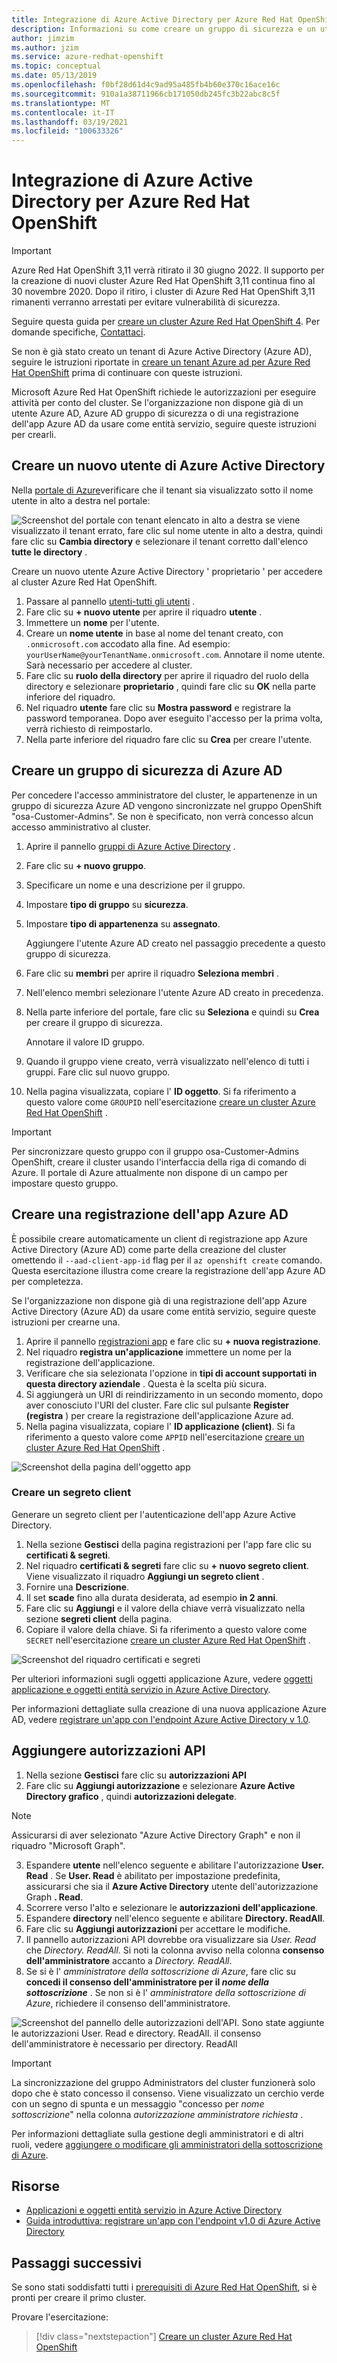 ```yaml
---
title: Integrazione di Azure Active Directory per Azure Red Hat OpenShift
description: Informazioni su come creare un gruppo di sicurezza e un utente Azure AD per il test delle app nel cluster Microsoft Azure Red Hat OpenShift.
author: jimzim
ms.author: jzim
ms.service: azure-redhat-openshift
ms.topic: conceptual
ms.date: 05/13/2019
ms.openlocfilehash: f0bf28d61d4c9ad95a485fb4b60e370c16ace16c
ms.sourcegitcommit: 910a1a38711966cb171050db245fc3b22abc8c5f
ms.translationtype: MT
ms.contentlocale: it-IT
ms.lasthandoff: 03/19/2021
ms.locfileid: "100633326"
---
```

# <a name="azure-active-directory-integration-for-azure-red-hat-openshift"></a>Integrazione di Azure Active Directory per Azure Red Hat OpenShift

> [!IMPORTANT]
> Azure Red Hat OpenShift 3,11 verrà ritirato il 30 giugno 2022. Il supporto per la creazione di nuovi cluster Azure Red Hat OpenShift 3,11 continua fino al 30 novembre 2020. Dopo il ritiro, i cluster di Azure Red Hat OpenShift 3,11 rimanenti verranno arrestati per evitare vulnerabilità di sicurezza.
> 
> Seguire questa guida per [creare un cluster Azure Red Hat OpenShift 4](tutorial-create-cluster.md).
> Per domande specifiche, [Contattaci](mailto:arofeedback@microsoft.com).

Se non è già stato creato un tenant di Azure Active Directory (Azure AD), seguire le istruzioni riportate in [creare un tenant Azure ad per Azure Red Hat OpenShift](howto-create-tenant.md) prima di continuare con queste istruzioni.

Microsoft Azure Red Hat OpenShift richiede le autorizzazioni per eseguire attività per conto del cluster. Se l'organizzazione non dispone già di un utente Azure AD, Azure AD gruppo di sicurezza o di una registrazione dell'app Azure AD da usare come entità servizio, seguire queste istruzioni per crearli.

## <a name="create-a-new-azure-active-directory-user"></a>Creare un nuovo utente di Azure Active Directory

Nella [portale di Azure](https://portal.azure.com)verificare che il tenant sia visualizzato sotto il nome utente in alto a destra nel portale:

![Screenshot del portale con tenant elencato in alto a destra ](./media/howto-create-tenant/tenant-callout.png) se viene visualizzato il tenant errato, fare clic sul nome utente in alto a destra, quindi fare clic su **Cambia directory** e selezionare il tenant corretto dall'elenco **tutte le directory** .

Creare un nuovo utente Azure Active Directory ' proprietario ' per accedere al cluster Azure Red Hat OpenShift.

1. Passare al pannello [utenti-tutti gli utenti](https://portal.azure.com/#blade/Microsoft_AAD_IAM/UsersManagementMenuBlade/AllUsers) .
2. Fare clic su **+ nuovo utente** per aprire il riquadro **utente** .
3. Immettere un **nome** per l'utente.
4. Creare un **nome utente** in base al nome del tenant creato, con  `.onmicrosoft.com` accodato alla fine. Ad esempio: `yourUserName@yourTenantName.onmicrosoft.com`. Annotare il nome utente. Sarà necessario per accedere al cluster.
5. Fare clic su **ruolo della directory** per aprire il riquadro del ruolo della directory e selezionare **proprietario** , quindi fare clic su **OK** nella parte inferiore del riquadro.
6. Nel riquadro **utente** fare clic su **Mostra password** e registrare la password temporanea. Dopo aver eseguito l'accesso per la prima volta, verrà richiesto di reimpostarlo.
7. Nella parte inferiore del riquadro fare clic su **Crea** per creare l'utente.

## <a name="create-an-azure-ad-security-group"></a>Creare un gruppo di sicurezza di Azure AD

Per concedere l'accesso amministratore del cluster, le appartenenze in un gruppo di sicurezza Azure AD vengono sincronizzate nel gruppo OpenShift "osa-Customer-Admins". Se non è specificato, non verrà concesso alcun accesso amministrativo al cluster.

1. Aprire il pannello [gruppi di Azure Active Directory](https://portal.azure.com/#blade/Microsoft_AAD_IAM/GroupsManagementMenuBlade/AllGroups) .
2. Fare clic su **+ nuovo gruppo**.
3. Specificare un nome e una descrizione per il gruppo.
4. Impostare **tipo di gruppo** su **sicurezza**.
5. Impostare **tipo di appartenenza** su **assegnato**.

    Aggiungere l'utente Azure AD creato nel passaggio precedente a questo gruppo di sicurezza.

6. Fare clic su **membri** per aprire il riquadro **Seleziona membri** .
7. Nell'elenco membri selezionare l'utente Azure AD creato in precedenza.
8. Nella parte inferiore del portale, fare clic su **Seleziona** e quindi su **Crea** per creare il gruppo di sicurezza.

    Annotare il valore ID gruppo.

9. Quando il gruppo viene creato, verrà visualizzato nell'elenco di tutti i gruppi. Fare clic sul nuovo gruppo.
10. Nella pagina visualizzata, copiare l' **ID oggetto**. Si fa riferimento a questo valore come `GROUPID` nell'esercitazione [creare un cluster Azure Red Hat OpenShift](tutorial-create-cluster.md) .

> [!IMPORTANT]
> Per sincronizzare questo gruppo con il gruppo osa-Customer-Admins OpenShift, creare il cluster usando l'interfaccia della riga di comando di Azure. Il portale di Azure attualmente non dispone di un campo per impostare questo gruppo.

## <a name="create-an-azure-ad-app-registration"></a>Creare una registrazione dell'app Azure AD

È possibile creare automaticamente un client di registrazione app Azure Active Directory (Azure AD) come parte della creazione del cluster omettendo il `--aad-client-app-id` flag per il `az openshift create` comando. Questa esercitazione illustra come creare la registrazione dell'app Azure AD per completezza.

Se l'organizzazione non dispone già di una registrazione dell'app Azure Active Directory (Azure AD) da usare come entità servizio, seguire queste istruzioni per crearne una.

1. Aprire il pannello [registrazioni app](https://portal.azure.com/#blade/Microsoft_AAD_IAM/ActiveDirectoryMenuBlade/RegisteredAppsPreview) e fare clic su **+ nuova registrazione**.
2. Nel riquadro **registra un'applicazione** immettere un nome per la registrazione dell'applicazione.
3. Verificare che sia selezionata l'opzione in **tipi di account supportati** **in questa directory aziendale** . Questa è la scelta più sicura.
4. Si aggiungerà un URI di reindirizzamento in un secondo momento, dopo aver conosciuto l'URI del cluster. Fare clic sul pulsante **Register (registra** ) per creare la registrazione dell'applicazione Azure ad.
5. Nella pagina visualizzata, copiare l' **ID applicazione (client)**. Si fa riferimento a questo valore come `APPID` nell'esercitazione [creare un cluster Azure Red Hat OpenShift](tutorial-create-cluster.md) .

![Screenshot della pagina dell'oggetto app](./media/howto-create-tenant/get-app-id.png)

### <a name="create-a-client-secret"></a>Creare un segreto client

Generare un segreto client per l'autenticazione dell'app Azure Active Directory.

1. Nella sezione **Gestisci** della pagina registrazioni per l'app fare clic su **certificati & segreti**.
2. Nel riquadro **certificati & segreti** fare clic su **+ nuovo segreto client**.  Viene visualizzato il riquadro **Aggiungi un segreto client** .
3. Fornire una **Descrizione**.
4. Il set **scade** fino alla durata desiderata, ad esempio **in 2 anni**.
5. Fare clic su **Aggiungi** e il valore della chiave verrà visualizzato nella sezione **segreti client** della pagina.
6. Copiare il valore della chiave. Si fa riferimento a questo valore come `SECRET` nell'esercitazione [creare un cluster Azure Red Hat OpenShift](tutorial-create-cluster.md) .

![Screenshot del riquadro certificati e segreti](./media/howto-create-tenant/create-key.png)

Per ulteriori informazioni sugli oggetti applicazione Azure, vedere [oggetti applicazione e oggetti entità servizio in Azure Active Directory](../active-directory/develop/app-objects-and-service-principals.md).

Per informazioni dettagliate sulla creazione di una nuova applicazione Azure AD, vedere [registrare un'app con l'endpoint Azure Active Directory v 1.0](../active-directory/develop/quickstart-register-app.md).

## <a name="add-api-permissions"></a>Aggiungere autorizzazioni API

[//]: # (Non modificare in Microsoft Graph. Non funziona con Microsoft Graph.)
1. Nella sezione **Gestisci** fare clic su **autorizzazioni API**
2. Fare clic su **Aggiungi autorizzazione** e selezionare **Azure Active Directory grafico** , quindi **autorizzazioni delegate**.
> [!NOTE]
> Assicurarsi di aver selezionato "Azure Active Directory Graph" e non il riquadro "Microsoft Graph".

3. Espandere **utente** nell'elenco seguente e abilitare l'autorizzazione **User. Read** . Se **User. Read** è abilitato per impostazione predefinita, assicurarsi che sia il **Azure Active Directory** utente dell'autorizzazione Graph **. Read**.
4. Scorrere verso l'alto e selezionare le **autorizzazioni dell'applicazione**.
5. Espandere **directory** nell'elenco seguente e abilitare **Directory. ReadAll**.
6. Fare clic su **Aggiungi autorizzazioni** per accettare le modifiche.
7. Il pannello autorizzazioni API dovrebbe ora visualizzare sia *User. Read* che *Directory. ReadAll*. Si noti la colonna avviso nella colonna **consenso dell'amministratore** accanto a *Directory. ReadAll*.
8. Se si è l' *amministratore della sottoscrizione di Azure*, fare clic su **concedi il consenso dell'amministratore per il *nome della sottoscrizione*** . Se non si è l' *amministratore della sottoscrizione di Azure*, richiedere il consenso dell'amministratore.

![Screenshot del pannello delle autorizzazioni dell'API. Sono state aggiunte le autorizzazioni User. Read e directory. ReadAll. il consenso dell'amministratore è necessario per directory. ReadAll](./media/howto-aad-app-configuration/permissions-required.png)

> [!IMPORTANT]
> La sincronizzazione del gruppo Administrators del cluster funzionerà solo dopo che è stato concesso il consenso. Viene visualizzato un cerchio verde con un segno di spunta e un messaggio "concesso per *nome sottoscrizione*" nella colonna *autorizzazione amministratore richiesta* .

Per informazioni dettagliate sulla gestione degli amministratori e di altri ruoli, vedere [aggiungere o modificare gli amministratori della sottoscrizione di Azure](../cost-management-billing/manage/add-change-subscription-administrator.md).

## <a name="resources"></a>Risorse

* [Applicazioni e oggetti entità servizio in Azure Active Directory](../active-directory/develop/app-objects-and-service-principals.md)
* [Guida introduttiva: registrare un'app con l'endpoint v1.0 di Azure Active Directory](../active-directory/develop/quickstart-register-app.md)

## <a name="next-steps"></a>Passaggi successivi

Se sono stati soddisfatti tutti i [prerequisiti di Azure Red Hat OpenShift](howto-setup-environment.md), si è pronti per creare il primo cluster.

Provare l'esercitazione:
> [!div class="nextstepaction"]
> [Creare un cluster Azure Red Hat OpenShift](tutorial-create-cluster.md)